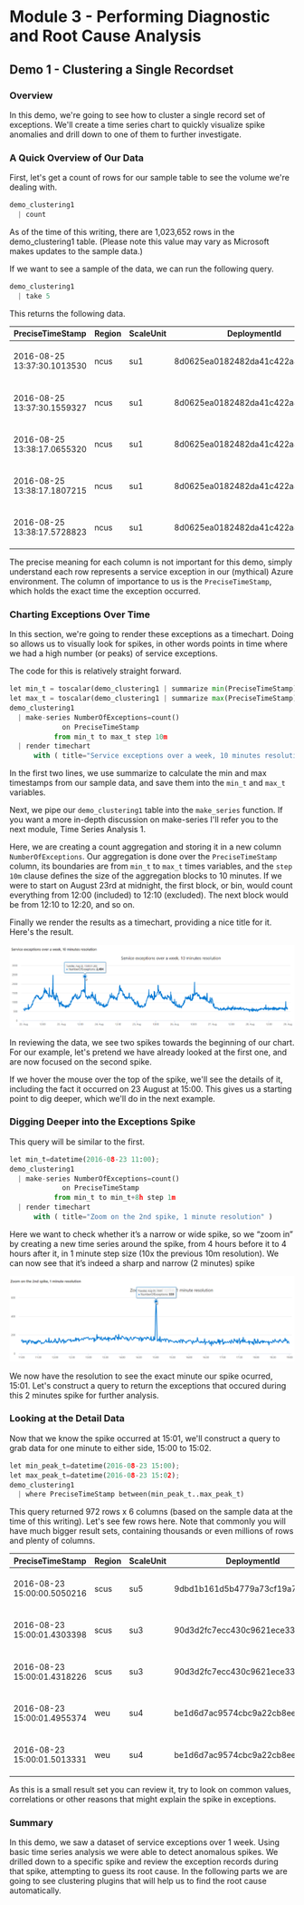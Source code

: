 # Module 3 - Performing Diagnostic and Root Cause Analysis

## Demo 1 - Clustering a Single Recordset

### Overview

In this demo, we're going to see how to cluster a single record set of exceptions. We'll create a time series chart to quickly visualize spike anomalies and drill down to one of them to further investigate.

### A Quick Overview of Our Data

First, let's get a count of rows for our sample table to see the volume we're dealing with.

```python
demo_clustering1
  | count
```

As of the time of this writing, there are 1,023,652 rows in the demo_clustering1 table. (Please note this value may vary as Microsoft makes updates to the sample data.)

If we want to see a sample of the data, we can run the following query.

```python
demo_clustering1
  | take 5
```

This returns the following data.

| PreciseTimeStamp | Region | ScaleUnit | DeploymentId | Tracepoint | ServiceHost |
| ----- | ----- | ----- | ----- | ----- | ----- |
| 2016-08-25 13:37:30.1013530 | ncus | su1 | 8d0625ea0182482da41c422a4021813c | 520010 | 610137c1-1fe1-417b-827d-de6b43b8c689 |
| 2016-08-25 13:37:30.1559327 | ncus | su1 | 8d0625ea0182482da41c422a4021813c | 512005 | 00000000-0000-0000-0000-000000000000 |
| 2016-08-25 13:38:17.0655320 | ncus | su1 | 8d0625ea0182482da41c422a4021813c | 512005 | 00000000-0000-0000-0000-000000000000 |
| 2016-08-25 13:38:17.1807215 | ncus | su1 | 8d0625ea0182482da41c422a4021813c | 520010 | 610137c1-1fe1-417b-827d-de6b43b8c689 |
| 2016-08-25 13:38:17.5728823 | ncus | su1 | 8d0625ea0182482da41c422a4021813c | 512005 | 00000000-0000-0000-0000-000000000000 |

The precise meaning for each column is not important for this demo, simply understand each row represents a service exception in our (mythical) Azure environment. The column of importance to us is the `PreciseTimeStamp`, which holds the exact time the exception occurred.

### Charting Exceptions Over Time

In this section, we're going to render these exceptions as a timechart. Doing so allows us to visually look for spikes, in other words points in time where we had a high number (or peaks) of service exceptions.

The code for this is relatively straight forward.

```python
let min_t = toscalar(demo_clustering1 | summarize min(PreciseTimeStamp));  
let max_t = toscalar(demo_clustering1 | summarize max(PreciseTimeStamp));  
demo_clustering1
  | make-series NumberOfExceptions=count()
             on PreciseTimeStamp
           from min_t to max_t step 10m
  | render timechart
      with ( title="Service exceptions over a week, 10 minutes resolution" )
```

In the first two lines, we use summarize to calculate the min and max timestamps from our sample data, and save them into the `min_t` and `max_t` variables.

Next, we pipe our `demo_clustering1` table into the `make_series` function. If you want a more in-depth discussion on make-series I'll refer you to the next module, Time Series Analysis 1.

Here, we are creating a count aggregation and storing it in a new column `NumberOfExceptions`. Our aggregation is done over the `PreciseTimeStamp` column, its boundaries are from `min_t` to `max_t` times variables, and the `step 10m` clause defines the size of the aggregation blocks to 10 minutes. If we were to start on August 23rd at midnight, the first block, or bin, would count everything from 12:00 (included) to 12:10 (excluded). The next block would be from 12:10 to 12:20, and so on.

Finally we render the results as a timechart, providing a nice title for it. Here's the result.

![Service Exceptions Over a Week](./media/m05-d01-i01-exceptions-week.png)

In reviewing the data, we see two spikes towards the beginning of our chart. For our example, let's pretend we have already looked at the first one, and are now focused on the second spike.

If we hover the mouse over the top of the spike, we'll see the details of it, including the fact it occurred on 23 August at 15:00. This gives us a starting point to dig deeper, which we'll do in the next example.

### Digging Deeper into the Exceptions Spike

This query will be similar to the first.

```python
let min_t=datetime(2016-08-23 11:00);
demo_clustering1
  | make-series NumberOfExceptions=count()
             on PreciseTimeStamp
           from min_t to min_t+8h step 1m
  | render timechart
      with ( title="Zoom on the 2nd spike, 1 minute resolution" )
```

Here we want to check whether it’s a narrow or wide spike, so we “zoom in” by creating a new time series around the spike, from 4 hours before it to 4 hours after it, in 1 minute step size (10x the previous 10m resolution). We can now see that it’s indeed a sharp and narrow (2 minutes) spike

![Zoom in to 8 hour window](media/m05-d01-i02-exceptions-8h.png)

We now have the resolution to see the exact minute our spike ocurred, 15:01. Let's construct a query to return the exceptions that occured during this 2 minutes spike for further analysis.

### Looking at the Detail Data

Now that we know the spike occurred at 15:01, we'll construct a query to grab data for one minute to either side, 15:00 to 15:02.

```python
let min_peak_t=datetime(2016-08-23 15:00);
let max_peak_t=datetime(2016-08-23 15:02);
demo_clustering1
  | where PreciseTimeStamp between(min_peak_t..max_peak_t)
```

This query returned 972 rows x 6 columns (based on the sample data at the time of this writing). Let's see few rows here. Note that commonly you will have much bigger result sets, containing thousands or even millions of rows and plenty of columns.

| PreciseTimeStamp | Region | ScaleUnit | DeploymentId | Tracepoint | ServiceHost |
| ----- | ----- | ----- | ----- | ----- | ----- |
| 2016-08-23 15:00:00.5050216 | scus | su5 | 9dbd1b161d5b4779a73cf19a7836ebd6 | 10007006 | a7292804-72d3-4ad1-aac5-3c52c9176a00 |
| 2016-08-23 15:00:01.4303398 | scus | su3 | 90d3d2fc7ecc430c9621ece335651a01 | 12040111 | 00000000-0000-0000-0000-000000000000 |
| 2016-08-23 15:00:01.4318226 | scus | su3 | 90d3d2fc7ecc430c9621ece335651a01 | 12040111 | 00000000-0000-0000-0000-000000000000 |
| 2016-08-23 15:00:01.4955374 | weu | su4 | be1d6d7ac9574cbc9a22cb8ee20f16fc | 12040111 | 00000000-0000-0000-0000-000000000000 |
| 2016-08-23 15:00:01.5013331 | weu | su4 | be1d6d7ac9574cbc9a22cb8ee20f16fc | 12040111 | 00000000-0000-0000-0000-000000000000 |

As this is a small result set you can review it, try to look on common values, correlations or other reasons that might explain the spike in exceptions.

### Summary

In this demo, we saw a dataset of service exceptions over 1 week. Using basic time series analysis we were able to detect anomalous spikes. We drilled down to a specific spike and review the exception records during that spike, attempting to guess its root cause. In the following parts we are going to see clustering plugins that will help us to find the root cause automatically.

